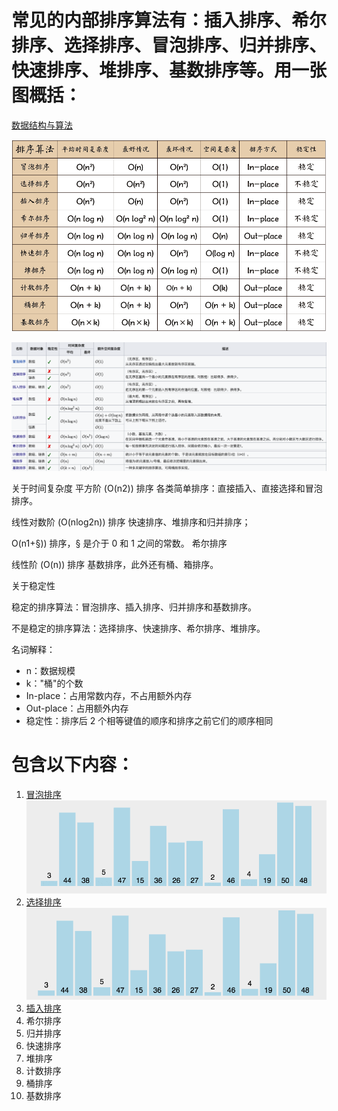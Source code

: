 # 常见的内部排序算法有：插入排序、希尔排序、选择排序、冒泡排序、归并排序、快速排序、堆排序、基数排序等。用一张图概括：

[数据结构与算法](https://www.runoob.com/data-structures/data-structures-tutorial.html)

![sort.png](docs/sort.png)

![0B319B38-B70E-4118-B897-74EFA7E368F9.png](docs/0B319B38-B70E-4118-B897-74EFA7E368F9.png)

关于时间复杂度
平方阶 (O(n2)) 排序 各类简单排序：直接插入、直接选择和冒泡排序。

线性对数阶 (O(nlog2n)) 排序 快速排序、堆排序和归并排序；

O(n1+§)) 排序，§ 是介于 0 和 1 之间的常数。 希尔排序

线性阶 (O(n)) 排序 基数排序，此外还有桶、箱排序。

关于稳定性

稳定的排序算法：冒泡排序、插入排序、归并排序和基数排序。

不是稳定的排序算法：选择排序、快速排序、希尔排序、堆排序。

名词解释：

- n：数据规模
- k："桶"的个数
- In-place：占用常数内存，不占用额外内存
- Out-place：占用额外内存
- 稳定性：排序后 2 个相等键值的顺序和排序之前它们的顺序相同

# 包含以下内容：

1. [冒泡排序](BubbleSortDemo.java)
   ![bubbleSort.gif](docs/bubbleSort.gif)
2. [选择排序](SelectSortDemo.java)
   ![selectionSort.gif](docs%2FselectionSort.gif)
3. [插入排序](InsertSortDemo.java)
4. 希尔排序
5. 归并排序
6. 快速排序
7. 堆排序
8. 计数排序
9. 桶排序
10. 基数排序